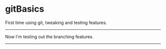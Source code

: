 # gitBasics
First time using git, tweaking and testing features.

---

Now I'm testing out the branching features.

---

